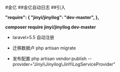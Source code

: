 #金亿
##金亿自动日志
##引入

**"require":
 {
    "jinyi/jinyilog": "dev-master",
 },**


**composer require jinyi/jinyilog dev-master**

    
- laravel>5.5 自动注册

- 迁移数据卢 php artisan migrate

- 发布配置 php artisan vendor:publish  --provider="Jinyi\Jinyilog\JinYiLogServiceProvider"
